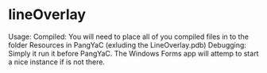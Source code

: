 # lineOverlay

Usage:
Compiled: You will need to place all of you compiled files in to the folder Resources in PangYaC (exluding the LineOverlay.pdb)
Debugging: Simply it run it before PangYaC. The Windows Forms app will attemp to start a nice instance if is not there. 
